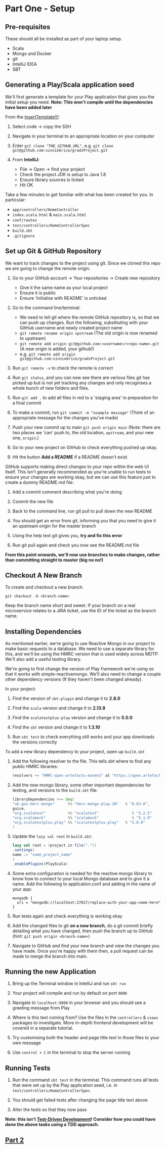 # Part One - Setup

## Pre-requisites
These should all be installed as part of your laptop setup.
* Scala
* Mongo and Docker
* git
* IntelliJ IDEA
* SBT

## Generating a Play/Scala application seed 
We'll first generate a template for your Play application that gives you the initial setup you need. **Note: This won't compile until the dependencies have been added later**

From the [InsertTemplate!!!](https://developer.lightbend.com/start/):
1. Select code → copy the SSH

2. Navigate in your terminal to an appropriate location on your computer

3. Enter `git clone "THE_GITHUB_URL"`, e.g. `git clone git@github.com:vinniebrice/gradsProject.git`

4. From **IntelliJ**:
   * File → Open → find your project
   * Check the project JDK is setup to Java 1.8
   * Ensure library sources is ticked
   * Hit OK

Take a few minutes to get familiar with what has been created for you. In particular:
* `app/controllers/HomeController`
* `index.scala.html` & `main.scala.html`
* `conf/routes`
* `test/controllers/HomeControllerSpec`
* `build.sbt`
* `.gitignore`

## Set up Git & GitHub Repository
We want to track changes to the project using git. Since we cloned this repo we are going to change the remote origin.

1. Go to your GitHub account → Your repositories → Create new repository
   * Give it the same name as your local project
   * Ensure it is public
   * Ensure 'Initialise with README' is unticked

2. Go to the command line/terminal:
   * We need to tell git where the remote GitHub repository is, so that we can push up changes. Run the following, substituting with your GitHub username and newly created project name
   * `git remote rename origin upstream` (The old origin is now renamed to upstream)
   * `git remote add origin git@github.com:<username>/<repo-name>.git` (A new origin is added, your github!)
   * e.g. `git remote add origin git@github.com:vinniebrice/gradsProject.git`

3. Run `git remote -v` to check the remote is correct

4. Run `git status`, and you can now see there are various files git has picked up but is not yet tracking any changes and only recognises a whole bunch of new folders and files.

5. Run `git add .` to add all files in red to a 'staging area' in preparation for a final commit

6. To make a commit, run `git commit -m "example message"` (Think of an appropriate message for the changes you've made)

7. Push your new commit up to main `git push origin main` (Note: there are two places we 'can' push to, the old location, `upstream`, and your new one, `origin`.)

8. Go to your new project on GitHub to check everything pushed up okay.

9. Hit the button **Add a README** if a README doesn't exist.

GitHub supports making direct changes to your repo within the web UI itself. This isn't generally recommended as you're unable to run tests to ensure your changes are working okay, but we can use this feature just to create a dummy README.md file:
1. Add a commit comment describing what you're doing

2. Commit the new file

3. Back to the command line, run git pull to pull down the new README

4. You should get an error from git, informing you that you need to give it an upstream origin for the master branch

5. Using the help text git gives you, **try and fix this error**

6. Run git pull again and check you now see the README.md file

**From this point onwards, we'll now use branches to make changes, rather than committing straight to master (big no no!)**

## Checkout A New Branch
To create and checkout a new branch:

   ```
   git checkout -b <branch-name>
   ```
Keep the branch name short and sweet. If your branch on a real microservice relates to a JIRA ticket, use the ID of the ticket as the branch name.

## Installing Dependencies
As mentioned earlier, we're going to use Reactive Mongo in our project to make basic requests to a database.
We need to use a separate library for this, and we'll be using the HMRC version that is used widely across MDTP. We'll also add a useful testing library.

We're going to first change the version of Play framework we're using so that it works with simple-reactivemongo. We'll also need to change a couple other dependency versions (If they haven't been changed already).

In your project:

1. Find the version of `sbt-plugin` and change it to **2.8.0**

2. Find the `scala` version and change it to **2.13.8**

3. Find the `scalatestplus-play` version and change it to **5.0.0**

4. Find the `sbt` version and change it to **1.3.10**

5. Run `sbt test` to check everything still works and your app downloads the versions correctly

To add a new library dependency to your project, open up `build.sbt`

1. Add the following resolver to the file. This tells sbt where to find any public HMRC libraries:
    ```scala
    resolvers += "HMRC-open-artefacts-maven2" at "https://open.artefacts.tax.service.gov.uk/maven2"
    ```

2. Add the new mongo library, some other important dependencies for testing, and versions to the `build.sbt` file:
    ```scala
    libraryDependencies ++= Seq(
   "uk.gov.hmrc.mongo"      %% "hmrc-mongo-play-28"   % "0.63.0",
   guice,
   "org.scalatest"          %% "scalatest"               % "3.2.5"             % Test,
   "org.scalamock"          %% "scalamock"               % "5.1.0"             % Test,
   "org.scalatestplus.play" %% "scalatestplus-play"   % "5.0.0"          % Test
   )
   ```

4. Update the `lazy val root` in `build.sbt`:
    ```scala
    lazy val root = (project in file("."))
   .settings(
   name := "some_project_name"
   )
   .enablePlugins(PlayScala)
    ```

5. Some extra configuration is needed for the reactive mongo library to know how to connect to your local Mongo database and to give it a name. Add the following to application.conf and adding in the name of your app:
    ```
    mongodb {
      uri = "mongodb://localhost:27017/replace-with-your-app-name-here"
    }
    ```
6. Run tests again and check everything is working okay

7. Add the changed files to git **on a new branch**, do a git commit briefly detailing what you have changed, then push the branch up to GitHub (hint: `git push origin <branch-name>`)

8. Navigate to GitHub and find your new branch and view the changes you have made. Once you're happy with them then, a pull request can be made to merge the branch into main.

## Running the new Application
1. Bring up the Terminal window in IntelliJ and run `sbt run`

2. Your project will compile and run by default on port `9000`

3. Navigate to `localhost:9000` in your browser and you should see a greeting message from Play

4. Where is this text coming from? Use the files in the `controllers` & `views` packages to investigate. More in-depth frontend development will be covered in a separate tutorial.

5. Try customising both the header and page title text in those files to your own message

6. Use `control + C` in the terminal to stop the server running 

## Running Tests
1. Run the command `sbt test` in the terminal. This command runs all tests that were set up by the Play application seed, i.e. in `test/controllers/HomeControllerSpec`.

2. You should get failed tests after changing the page title text above

3. Alter the tests so that they now pass

**Note: this isn't [Test-Driven Development](https://www.agilealliance.org/glossary/tdd/#q=~(infinite~false~filters~(postType~(~%27page~%27post~%27aa_book~%27aa_event_session~%27aa_experience_report~%27aa_glossary~%27aa_research_paper~%27aa_video)~tags~(~%27tdd))~searchTerm~%27~sort~false~sortDirection~%27asc~page~1))! Consider how you could have done the above tasks using a TDD approach.**

## [Part 2](Part2.md)